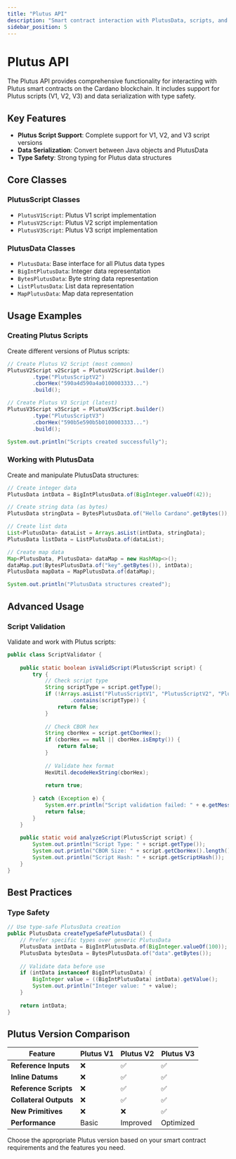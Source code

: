 ```yaml
---
title: "Plutus API"
description: "Smart contract interaction with PlutusData, scripts, and blueprints"
sidebar_position: 5
---
```


# Plutus API

The Plutus API provides comprehensive functionality for interacting with Plutus smart contracts on the Cardano blockchain. It includes support for Plutus scripts (V1, V2, V3) and data serialization with type safety.

## Key Features

- **Plutus Script Support**: Complete support for V1, V2, and V3 script versions
- **Data Serialization**: Convert between Java objects and PlutusData
- **Type Safety**: Strong typing for Plutus data structures

## Core Classes

### PlutusScript Classes
- `PlutusV1Script`: Plutus V1 script implementation
- `PlutusV2Script`: Plutus V2 script implementation  
- `PlutusV3Script`: Plutus V3 script implementation

### PlutusData Classes
- `PlutusData`: Base interface for all Plutus data types
- `BigIntPlutusData`: Integer data representation
- `BytesPlutusData`: Byte string data representation
- `ListPlutusData`: List data representation
- `MapPlutusData`: Map data representation


## Usage Examples

### Creating Plutus Scripts

Create different versions of Plutus scripts:

```java
// Create Plutus V2 Script (most common)
PlutusV2Script v2Script = PlutusV2Script.builder()
        .type("PlutusScriptV2")
        .cborHex("590a4d590a4a0100003333...")
        .build();

// Create Plutus V3 Script (latest)
PlutusV3Script v3Script = PlutusV3Script.builder()
        .type("PlutusScriptV3")
        .cborHex("590b5e590b5b0100003333...")
        .build();

System.out.println("Scripts created successfully");
```

### Working with PlutusData

Create and manipulate PlutusData structures:

```java
// Create integer data
PlutusData intData = BigIntPlutusData.of(BigInteger.valueOf(42));

// Create string data (as bytes)
PlutusData stringData = BytesPlutusData.of("Hello Cardano".getBytes());

// Create list data
List<PlutusData> dataList = Arrays.asList(intData, stringData);
PlutusData listData = ListPlutusData.of(dataList);

// Create map data
Map<PlutusData, PlutusData> dataMap = new HashMap<>();
dataMap.put(BytesPlutusData.of("key".getBytes()), intData);
PlutusData mapData = MapPlutusData.of(dataMap);

System.out.println("PlutusData structures created");
```


## Advanced Usage


### Script Validation

Validate and work with Plutus scripts:

```java
public class ScriptValidator {
    
    public static boolean isValidScript(PlutusScript script) {
        try {
            // Check script type
            String scriptType = script.getType();
            if (!Arrays.asList("PlutusScriptV1", "PlutusScriptV2", "PlutusScriptV3")
                    .contains(scriptType)) {
                return false;
            }
            
            // Check CBOR hex
            String cborHex = script.getCborHex();
            if (cborHex == null || cborHex.isEmpty()) {
                return false;
            }
            
            // Validate hex format
            HexUtil.decodeHexString(cborHex);
            
            return true;
            
        } catch (Exception e) {
            System.err.println("Script validation failed: " + e.getMessage());
            return false;
        }
    }
    
    public static void analyzeScript(PlutusScript script) {
        System.out.println("Script Type: " + script.getType());
        System.out.println("CBOR Size: " + script.getCborHex().length() / 2 + " bytes");
        System.out.println("Script Hash: " + script.getScriptHash());
    }
}
```

## Best Practices

### Type Safety

```java
// Use type-safe PlutusData creation
public PlutusData createTypeSafePlutusData() {
    // Prefer specific types over generic PlutusData
    PlutusData intData = BigIntPlutusData.of(BigInteger.valueOf(100));
    PlutusData bytesData = BytesPlutusData.of("data".getBytes());
    
    // Validate data before use
    if (intData instanceof BigIntPlutusData) {
        BigInteger value = ((BigIntPlutusData) intData).getValue();
        System.out.println("Integer value: " + value);
    }
    
    return intData;
}
```

## Plutus Version Comparison

| Feature | Plutus V1 | Plutus V2 | Plutus V3 |
|---------|-----------|-----------|-----------|
| **Reference Inputs** | ❌ | ✅ | ✅ |
| **Inline Datums** | ❌ | ✅ | ✅ |
| **Reference Scripts** | ❌ | ✅ | ✅ |
| **Collateral Outputs** | ❌ | ✅ | ✅ |
| **New Primitives** | ❌ | ❌ | ✅ |
| **Performance** | Basic | Improved | Optimized |

Choose the appropriate Plutus version based on your smart contract requirements and the features you need.
